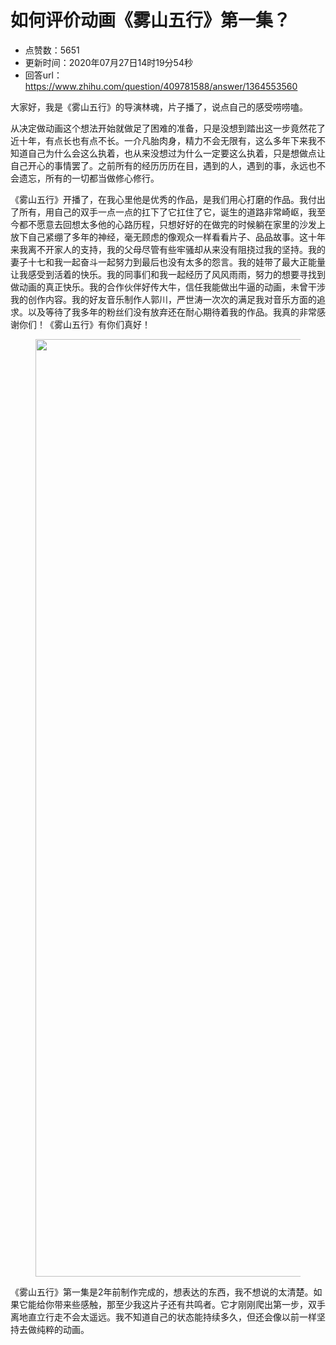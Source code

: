 # 如何评价动画《雾山五行》第一集？
- 点赞数：5651
- 更新时间：2020年07月27日14时19分54秒
- 回答url：https://www.zhihu.com/question/409781588/answer/1364553560
<body>
 <p data-pid="O_WVkHSK">大家好，我是《雾山五行》的导演林魂，片子播了，说点自己的感受唠唠嗑。</p>
 <p data-pid="VzWHKxIl">从决定做动画这个想法开始就做足了困难的准备，只是没想到踏出这一步竟然花了近十年，有点长也有点不长。一介凡胎肉身，精力不会无限有，这么多年下来我不知道自己为什么会这么执着，也从来没想过为什么一定要这么执着，只是想做点让自己开心的事情罢了。之前所有的经历历历在目，遇到的人，遇到的事，永远也不会遗忘，所有的一切都当做修心修行。</p>
 <p data-pid="BszLz8l6">《雾山五行》开播了，在我心里他是优秀的作品，是我们用心打磨的作品。我付出了所有，用自己的双手一点一点的扛下了它扛住了它，诞生的道路非常崎岖，我至今都不愿意去回想太多他的心路历程，只想好好的在做完的时候躺在家里的沙发上放下自己紧绷了多年的神经，毫无顾虑的像观众一样看看片子、品品故事。这十年来我离不开家人的支持，我的父母尽管有些牢骚却从来没有阻挠过我的坚持。我的妻子十七和我一起奋斗一起努力到最后也没有太多的怨言。我的娃带了最大正能量让我感受到活着的快乐。我的同事们和我一起经历了风风雨雨，努力的想要寻找到做动画的真正快乐。我的合作伙伴好传大牛，信任我能做出牛逼的动画，未曾干涉我的创作内容。我的好友音乐制作人郭川，严世涛一次次的满足我对音乐方面的追求。以及等待了我多年的粉丝们没有放弃还在耐心期待着我的作品。我真的非常感谢你们！《雾山五行》有你们真好！</p>
 <figure data-size="normal">
  <img src="https://picx.zhimg.com/50/v2-ef600bcf8a389d432c81cfb640b41a28_720w.jpg?source=1940ef5c" data-caption="" data-size="normal" data-rawwidth="1500" data-rawheight="692" data-original-token="v2-ed42ff7699d69dfccb6cddd00c19ec1b" data-default-watermark-src="https://picx.zhimg.com/50/v2-9f145f9ab5bd2dc0c3158339da9228d6_720w.jpg?source=1940ef5c" class="origin_image zh-lightbox-thumb" width="1500" data-original="https://pic1.zhimg.com/v2-ef600bcf8a389d432c81cfb640b41a28_r.jpg?source=1940ef5c">
 </figure>
 <p data-pid="VHHiXSpr">《雾山五行》第一集是2年前制作完成的，想表达的东西，我不想说的太清楚。如果它能给你带来些感触，那至少我这片子还有共鸣者。它才刚刚爬出第一步，双手离地直立行走不会太遥远。我不知道自己的状态能持续多久，但还会像以前一样坚持去做纯粹的动画。</p>
</body>